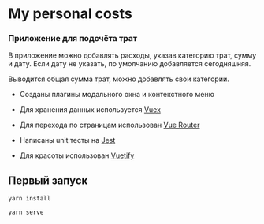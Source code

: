 # My personal costs

### Приложение для подсчёта трат

В приложение можно добавлять расходы, указав категорию трат, сумму и дату. Если дату не указать, по умолчанию добавляется сегодняшняя. 

Выводится общая сумма трат, можно добавлять свои категории.

* Созданы плагины модального окна и контекстного меню

* Для хранения данных используется [Vuex](https://vuex.vuejs.org/)

* Для перехода по страницам использован [Vue Router](https://v3.router.vuejs.org/ru/)

* Написаны unit тесты на [Jest](https://jestjs.io/ru/)

* Для красоты использован [Vuetify](https://vuetifyjs.com/en/)

## Первый запуск
```
yarn install
```

```
yarn serve
```
